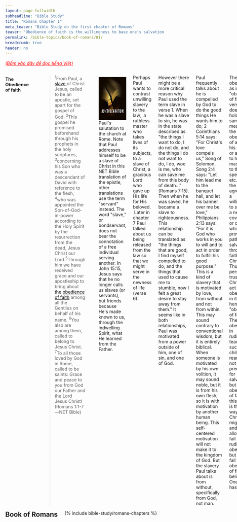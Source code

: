 ```yaml
---
layout: page-fullwidth
subheadline: "Bible Study"
title: "Romans Chapter 1"
meta_teaser: "Bible Study on the first chapter of Romans"
teaser: "Obedience of faith is the willingness to base one's salvation entirely on Christ. Salvation is to everyone who believes. God revealed the gospel from faith to faith. All have sinned and fallen short of God's glory. The creation being a witness in chapter 1 is repeated in chapter 10 \"Their voice has gone out into all the earth.\" It's the heavens who preach."
permalink: /bible-topics/book-of-romans/01/
breadcrumb: true
header: no
---
```

<!--more-->
<p style="font-style: italic;"><a style="color: #ff0000;" href="{{ site.projectname }}/hoc-kinh-thanh/sach-ro-ma/01/">(Bấm vào đây để đọc tiếng Việt)</a></p>
<div class="row">
<div class="medium-8 columns">
<h4 style="text-align: left;"><strong>The Obedience of faith</strong></h4>
<p style="text-align: left;">
<blockquote><sup>1</sup>From Paul, a <span style="text-decoration: underline;"><span style="color: #000000; text-decoration: underline;">slave</span> </span>of Christ Jesus, called to be an apostle, set apart for the gospel of God. <sup>2</sup>This gospel he promised beforehand through his prophets in the holy scriptures, <sup>3</sup>concerning his Son who was a descendant of David with reference to the flesh, <sup>4</sup>who was appointed the Son-of-God-in-power according to the Holy Spirit by the resurrection from the dead, Jesus Christ our Lord.<sup>5</sup>Through him we have received grace and our apostleship to bring about <span style="color: #000000;">the <span style="text-decoration: underline;">obedience of faith</span></span> among all the Gentiles on behalf of his name. <sup>6</sup>You also are among them, called to belong to Jesus Christ. <sup>7</sup>To all those loved by God in Rome, called to be saints: Grace and peace to you from God our Father and the Lord Jesus Christ! (Romans 1:1-7—NET Bible)</blockquote>
</p>
<div>
<p>
<img alt src="/images/no-condemnation.jpg" style="border: 0px none; margin: 7px 15px 0px 0px; max-width: 100%; height: 136px; padding: 0px; float: left;">
<p style="text-align: left;">Paul's salutation to the church<span style="text-align: justify;">&nbsp;at Rome</span>. Note that Paul addresses himself to be a slave of Christ in this NET Bible translation of the epistle, other translations use the term "servant" instead. The word "slave," or bondservant, does not bear the connotation of a free individual serving another.&nbsp;<span style="text-align: justify;">In John 15:15, Jesus says that he no longer calls us slaves (or servants), but friends because He's made known to us, through the indwelling Spirit, what He learned from the Father.</span></p>
</p>
</div>
<p style="text-align: left;">Perhaps Paul wants to contrast unwilling slavery to the law, &nbsp;a ruthless master who takes lives of its subjects, to a slave of Christ, a gracious Lord who gave up His life for His beloved. &nbsp;Later in chapter 7 Paul talked about us being released from the law so that we might serve in the newness of life (verse 6).</p>
<p style="text-align: left;">However there might be a more critical reason why Paul used the term slave in verse 1. When he was a slave to sin, he was in the state described as "the things I want to do, I do not do, and the things I do not want to do, I do, woe is me, who can save me from this body of death..." (Romans 7:15). Then when he was saved, he became a slave to righteousness. This relationship can be translated as "the things that are good, I find myself compelled to do, and the things that used to cause me to stumble, now I felt a great desire to stay away from them." It seems like in both relationships, Paul was motivated from a power outside of him, one of sin, and one of God.</p>
<p style="text-align: left;">Paul frequently talks about he is compelled by God to do the good things He wants him to do; 2 Corinthians 5:14 says: "For Christ's love compels us," Song of Solomon, Song 2:4 says: "Let him lead me to the banquet hall, and let his banner over me be love," Philippians 2:13 says: "For it is God who works in you to will and to act in order to fulfill his good purpose." This is a kind of slavery that is motivated by love, from without and not from within. This may sound contrary to conventional wisdom, but it is entirely biblical. When someone is motivated by his own volition, it may sound noble, but it is from his own flesh, so it is with motivation by another human being. This self-centered motivation will not make it to the kingdom of God. But the slavery Paul talks about is from without, specifically from God, not man.</p>
<p style="text-align: left;">The term obedience, as in "obedience of faith," in verse 5 does not hold the same meaning as the obedience of a child to his parent, or a slave to his master, or to the speed limit, etc., but in the agreement, a willingness, to submit to a new covenant, or contract, which provides a path to salvation: through faith in Christ. Thus a person's trust in Christ is an act of obedience in itself, hence the "obedience of faith." The obedience in rudimentary teaching, such as in child rearing, is not a prerequite for salvation, but the obedience of faith in this epistle is the only way to God. Christians might fail, and are allowed to fail rudimentary obedience, but cannot fail the obedience of faith, of belief in the One God has sent.</p>
<p style="text-align: left;">I found an excellent discussion of this very expression here:</p>
<p style="text-align: left;"><a href="http://www.faithalone.org/magazine/y1993/93july3.html">http://www.faithalone.org/magazine/y1993/93july3.html</a></p>
<p style="text-align: left;">Here's the conclusion of this article concerning the correct interpretation of "obedience of faith":</p>
<p style="padding-left: 50px; border-left: 5px solid #eee; text-align: left;">Jesus called for people to believe in Him. Thus whenever anyone believes in Him, he is obeying Him. Saving faith is an act of obedience.&nbsp;So, you should not be bothered by the idea of faith as an act of obedience.&nbsp;The obedience of faith spoken of in Rom 1:5 and 16:26 does not refer to obeying all that God has commanded. No one but the Lord Jesus has done that. Rather, it refers specifically to obeying the command to believe the Gospel. If you've done that, you've exercised the obedience of faith.</p>
<p style="text-align: left;">Based on the NET Bible Full Notes on verse 6, the "You also are among them" is a continuation from "among all the Gentiles"&nbsp;of the preceding verse; therefore&nbsp;it appears that the church at Rome is predominantly Gentiles. We may want to keep this fact in mind as we progress along this letter.</p>
<p style="text-align: left;"><blockquote><sup>16</sup>For I am not ashamed of the gospel, for it is Godʼs power for <span style="text-decoration: underline;">salvation to everyone who believes</span>, to the Jew first and also to the Greek. &nbsp;<sup>17</sup>For the righteousness of God is revealed in the gospel <span style="text-decoration: underline;">from faith to faith</span>, just as it is written, "The righteous by faith will live." (Romans 1:16-17<span style="text-align: justify;">—NET Bible</span>)</blockquote></p>
<h4 style="text-align: left;"><strong>Salvation to everyone who believes</strong></h4>
<p style="text-align: left;">This is what that sets Christianity apart from the rest of the world's religions; they always inevitably set conditions toward salvation based on a process, rituals, something to be done, some sacrifices to be made, continual and virtually never ending sanctification, with salvation—being in a state of perfection, of no further improvement required—always hovering elusively in a distant future. Christ accomplished all that is required by God so that salvation is freely available to those that believe; to enter into this agreement, covenant, with God is an obedience of faith, of believing in this manner of salvation that Paul writes about in verse 16.</p>
<h4 style="text-align: left;"><strong>The gospel is from faith to faith</strong></h4>
<p style="text-align: left;">Most Christians may profess a faith based on Ephesians 2:8-9, that they're saved by grace through faith, not through something that they do or don't do that earns or cancels their salvation. But somewhere down the line faith is not enough, some argues that there has to be "fruit," or "works," that validates the faith they had initially (I wrote an article <span style="text-decoration: underline;"><a href="index.php?option=com_content&amp;view=article&amp;id=90:faith-salvation-works-cycle&amp;catid=38:tigers-blogs&amp;Itemid=158">here</a></span> that talks about this circular reasoning that wreaks havocs in a believer's life; I have since become a much better defender for the faith). This faulty belief states that though you may have started with faith, or grace, you must continue on with works mixed in for the remainder of your life.</p>
<p style="text-align: left;">The weakening of the foundational salvation by grace may be even more subtle than the circular reasoning mentioned above. It's the constant, day in day out, week in week out, emphasis on good works, albeit with disclaimers that works are not needed for salvation, present the Christians with unavoidable and frequent chances for failures to the point that they begin to question whether they're saved in the first place.</p>
<p style="text-align: left;">Good works must be something prompted by the indwelling Spirit of God, otherwise they will be attempted by the strength of the flesh. The only works accepted by God are those according to God's plan for the individuals and they will be empowered by Him to both will and do them. The works prompted by guilt, or human rhetorical promotions will inevitably urge the flesh to do their bidding. These works will not be part of God's kingdom.</p>
<p style="text-align: left;">But here Paul says "<span style="text-align: justify;">For the righteousness of God is revealed in the gospel&nbsp;</span><span style="text-align: justify; text-decoration: underline;">from faith to faith"</span><span style="text-align: justify;"> in verse 17. It doesn't say from faith to works. Paul also wrote of this same principle in Galatians 3:3: "<em>Are you so foolish? After beginning by means of the Spirit, are you now trying to finish by means of the flesh?</em>" If works in any shape or form could not get you the righteousness of God, how is it now fit&nbsp;<span style="text-align: justify;">for His Kingdom? Paul reiterated this in I Corinthians 15:50 that flesh and blood, and all the works that come from it, cannot inherit the Kingdom of God.</span></span></p>
<p style="text-align: left;">Then Paul continues this declaration with "<span style="text-align: justify;">The righteous by faith will live,"&nbsp;</span>&nbsp;which he quotes from Habakkuk 2:4: "<em>The just shall live by his faith</em>" (KJV). It's this tiny mustard-seed faith in Him that will sustain him until that blessed day. Some will call to question your faith by asking for works, or fruits. But whom among us, even the best of us, can produce one? Who will qualify your works or fruits? I have no idea. The only thing I have is I know that I trust Christ, but what works or fruits He will produce in me, I will leave it to the skillful hands of the molder, because He knows better than me. The moment I use my works or fruits to determine my faith, I will be standing on shifting sands, because any man's work, even the one he thinks is righteous, is but filthy rags (Isaiah 64:6).</p>
<h4 style="text-align: left;"><strong>All have sinned and fallen short of God's glory</strong></h4>
<p style="text-align: left;"><blockquote><sup>18</sup>For the wrath of God is revealed from heaven against all ungodliness and unrighteousness of people who suppress the truth by their unrighteousness ... <sup>32</sup>Although they fully know Godʼs righteous decree that those who practice such things deserve to die, they not only do them but also approve of those who practice them.</blockquote></p>
<p style="text-align: left;">From verses 18 through 32 (Romans 1:18-32), Paul declared the condemnation of the unrighteous, which is really all of mankind, for all have sinned and fallen short of God's glory (Romans 3:23). &nbsp;In this chapter Paul also showed that the creation is a witness of God's glory, later repeated in chapter 10: "Their voice have gone out into all the earth." It is the heavens who preach. God has made plain the evidence of His existence and divine character through what has been made: the universe and all that is in it.</p>
<p style="text-align: left;"><span style="color: #999999;"><em><span style="font-size: 10pt;">Nghi Nguyen</span></em></span></p>
<p abp="1999" style="text-align: left;"><em abp="2000" style="color: #888888;"><span abp="2001" style="font-size: 10pt; line-height: 1.2em;">Scripture quoted by permission. All scripture quotations, unless otherwise indicated, are taken from the NET Bible® copyright ©1996-2006 by Biblical Studies Press, L.L.C. All rights reserved.</span></em></p>
<div class="alert-box text radius" ><P><em abp="2000" style="color: #888888;"><span abp="2001" style="font-size: 10pt; line-height: 1.2em;">Disclaimer: This is my own opinion on the topic, which does not necessarily reflect the church's theology, or beliefs of the individuals in it — Nghi Nguyen</span></em></p></div>
</div><!-- /.medium-8.columns -->
<div class="bible-index medium-4 columns">
<h2 style="margin: 0px">Book of Romans</h2>
        {% include bible-study/romans-chapters %}
</div><!-- /.medium-4.columns -->
</div><!-- /.row -->
